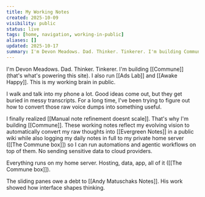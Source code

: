 ```yaml
---
title: My Working Notes
created: 2025-10-09
visibility: public
status: live
tags: [home, navigation, working-in-public]
aliases: []
updated: 2025-10-17
summary: I'm Devon Meadows. Dad. Thinker. Tinkerer. I'm building Commune and running Ads Lab and Awake Happy. These are my working notes.
---
```


I'm Devon Meadows. Dad. Thinker. Tinkerer. I'm building [[Commune]] (that's what's powering this site). I also run [[Ads Lab]] and [[Awake Happy]]. This is my working brain in public.

I walk and talk into my phone a lot. Good ideas come out, but they get buried in messy transcripts. For a long time, I've been trying to figure out how to convert those raw voice dumps into something useful.

I finally realized [[Manual note refinement doesnt scale]]. That's why I'm building [[Commune]]. These working notes reflect my evolving vision to automatically convert my raw thoughts into [[Evergreen Notes]] in a public wiki while also logging my daily notes in full to my private home server ([[The Commune box]]) so I can run automations and agentic workflows on top of them. No sending sensitive data to cloud providers.

Everything runs on my home server. Hosting, data, app, all of it ([[The Commune box]]).

The sliding panes owe a debt to [[Andy Matuschaks Notes]]. His work showed how interface shapes thinking.

